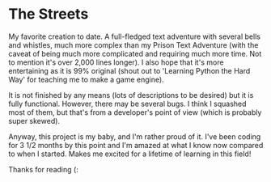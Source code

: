 # The Streets

My favorite creation to date. A full-fledged text adventure with several bells and whistles, much more complex than my Prison Text Adventure (with the caveat of being much more complicated and requiring much more time. Not to mention it's over 2,000 lines longer). I also hope that it's more entertaining as it is 99% original (shout out to 'Learning Python the Hard Way' for teaching me to make a game engine).

It is not finished by any means (lots of descriptions to be desired) but it is fully functional. However, there may be several bugs. I think I squashed most of them, but that's from a developer's point of view (which is probably super skewed).

Anyway, this project is my baby, and I'm rather proud of it. I've been coding for 3 1/2 months by this point and I'm amazed at what I know now compared to when I started. Makes me excited for a lifetime of learning in this field!

Thanks for reading (:
